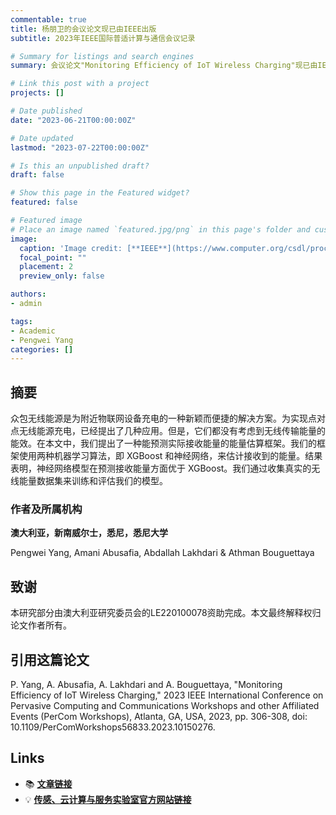 ```yaml
---
commentable: true
title: 杨朋卫的会议论文现已由IEEE出版
subtitle: 2023年IEEE国际普适计算与通信会议记录

# Summary for listings and search engines
summary: 会议论文"Monitoring Efficiency of IoT Wireless Charging"现已由IEEE出版。

# Link this post with a project
projects: []

# Date published
date: "2023-06-21T00:00:00Z"

# Date updated
lastmod: "2023-07-22T00:00:00Z"

# Is this an unpublished draft?
draft: false

# Show this page in the Featured widget?
featured: false

# Featured image
# Place an image named `featured.jpg/png` in this page's folder and customize its options here.
image:
  caption: 'Image credit: [**IEEE**](https://www.computer.org/csdl/proceedings-article/percom-workshops/2023/10150276/1O9TMsRtsha)'
  focal_point: ""
  placement: 2
  preview_only: false

authors:
- admin

tags:
- Academic
- Pengwei Yang
categories: []
---
```


## 摘要

众包无线能源是为附近物联网设备充电的一种新颖而便捷的解决方案。为实现点对点无线能源充电，已经提出了几种应用。但是，它们都没有考虑到无线传输能量的能效。在本文中，我们提出了一种能预测实际接收能量的能量估算框架。我们的框架使用两种机器学习算法，即 XGBoost 和神经网络，来估计接收到的能量。结果表明，神经网络模型在预测接收能量方面优于 XGBoost。我们通过收集真实的无线能量数据集来训练和评估我们的模型。

### 作者及所属机构

**澳大利亚，新南威尔士，悉尼，悉尼大学**

Pengwei Yang, Amani Abusafia, Abdallah Lakhdari & Athman Bouguettaya

## 致谢

本研究部分由澳大利亚研究委员会的LE220100078资助完成。本文最终解释权归论文作者所有。

## 引用这篇论文

P. Yang, A. Abusafia, A. Lakhdari and A. Bouguettaya, "Monitoring Efficiency of IoT Wireless Charging," 2023 IEEE International Conference on Pervasive Computing and Communications Workshops and other Affiliated Events (PerCom Workshops), Atlanta, GA, USA, 2023, pp. 306-308, doi: 10.1109/PerComWorkshops56833.2023.10150276.

## Links

- 📚 [**文章链接**](https://ieeexplore.ieee.org/document/10150276)
- 💡 [**传感、云计算与服务实验室官方网站链接**](http://scslab.net/)

